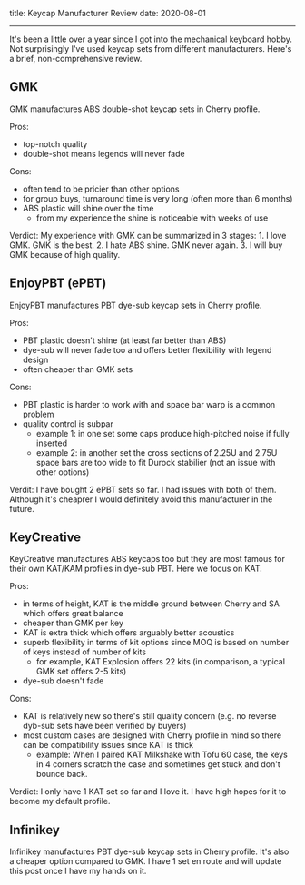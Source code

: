 title: Keycap Manufacturer Review
date: 2020-08-01

---

It's been a little over a year since I got into the mechanical keyboard hobby. Not surprisingly I've used keycap sets from different manufacturers. Here's a brief, non-comprehensive review.

## GMK

GMK manufactures ABS double-shot keycap sets in Cherry profile.

Pros:

- top-notch quality
- double-shot means legends will never fade

Cons:

- often tend to be pricier than other options
- for group buys, turnaround time is very long (often more than 6 months)
- ABS plastic will shine over the time
  - from my experience the shine is noticeable with weeks of use

Verdict: My experience with GMK can be summarized in 3 stages: 1. I love GMK. GMK is the best. 2. I hate ABS shine. GMK never again. 3. I will buy GMK because of high quality.

## EnjoyPBT (ePBT)

EnjoyPBT manufactures PBT dye-sub keycap sets in Cherry profile.

Pros:

- PBT plastic doesn't shine (at least far better than ABS)
- dye-sub will never fade too and offers better flexibility with legend design
- often cheaper than GMK sets

Cons:

- PBT plastic is harder to work with and space bar warp is a common problem
- quality control is subpar
  - example 1: in one set some caps produce high-pitched noise if fully inserted
  - example 2: in another set the cross sections of 2.25U and 2.75U space bars are too wide to fit Durock stabilier (not an issue with other options)

Verdit: I have bought 2 ePBT sets so far. I had issues with both of them. Although it's cheaprer I would definitely avoid this manufacturer in the future.

## KeyCreative

KeyCreative manufactures ABS keycaps too but they are most famous for their own KAT/KAM profiles in dye-sub PBT. Here we focus on KAT.

Pros:

- in terms of height, KAT is the middle ground between Cherry and SA which offers great balance
- cheaper than GMK per key
- KAT is extra thick which offers arguably better acoustics
- superb flexibility in terms of kit options since MOQ is based on number of keys instead of number of kits
  - for example, KAT Explosion offers 22 kits (in comparison, a typical GMK set offers 2-5 kits)
- dye-sub doesn't fade


Cons:

- KAT is relatively new so there's still quality concern (e.g. no reverse dyb-sub sets have been verified by buyers)
- most custom cases are designed with Cherry profile in mind so there can be compatibility issues since KAT is thick
   - example: When I paired KAT Milkshake with Tofu 60 case, the keys in 4 corners scratch the case and sometimes get stuck and don't bounce back.


Verdict: I only have 1 KAT set so far and I love it. I have high hopes for it to become my default profile.

## Infinikey

Infinikey manufactures PBT dye-sub keycap sets in Cherry profile. It's also a cheaper option compared to GMK. I have 1 set en route and will update this post once I have my hands on it.
